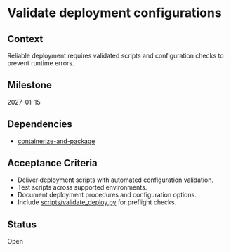 # Validate deployment configurations

## Context
Reliable deployment requires validated scripts and configuration checks to prevent runtime errors.

## Milestone
2027-01-15

## Dependencies
- [containerize-and-package](containerize-and-package.md)

## Acceptance Criteria
- Deliver deployment scripts with automated configuration validation.
- Test scripts across supported environments.
- Document deployment procedures and configuration options.
- Include [scripts/validate_deploy.py](../scripts/validate_deploy.py) for
  preflight checks.

## Status
Open
